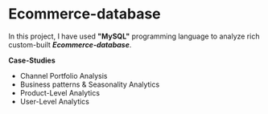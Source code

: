 # Ecommerce-database
In this project, I have used **"MySQL"** programming language to analyze rich custom-built ***Ecommerce-database***.

**Case-Studies**
-  Channel Portfolio Analysis
-  Business patterns & Seasonality Analytics
-  Product-Level Analytics
-  User-Level Analytics
